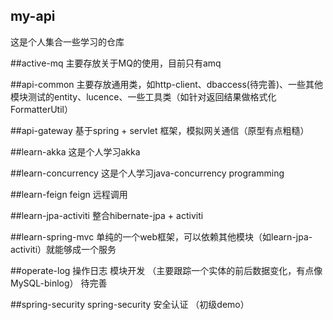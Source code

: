 ## my-api 
这是个人集合一些学习的仓库

##active-mq 
主要存放关于MQ的使用，目前只有amq

##api-common 
主要存放通用类，如http-client、dbaccess(待完善)、一些其他模块测试的entity、lucence、一些工具类（如针对返回结果做格式化FormatterUtil）

##api-gateway 
基于spring + servlet 框架，模拟网关通信（原型有点粗糙）

##learn-akka 
这是个人学习akka 

##learn-concurrency 
这是个人学习java-concurrency programming 

##learn-feign 
feign 远程调用 

##learn-jpa-activiti 
整合hibernate-jpa + activiti  

##learn-spring-mvc 
单纯的一个web框架，可以依赖其他模块（如learn-jpa-activiti）就能够成一个服务 

##operate-log 
操作日志 模块开发 （主要跟踪一个实体的前后数据变化，有点像MySQL-binlog） 待完善 

##spring-security 
spring-security 安全认证 （初级demo） 

